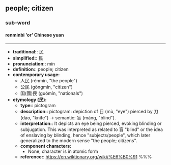## people; citizen
### sub-word
#### renminbi 'or' Chinese yuan
---
- **traditional:**: 民
- **simplified:**: 民
- **pronunciation:**: mín
- **definition:**: people; citizen
- **contemporary usage:**
  - 人民 (rénmín, "the people")
  - 公民 (gōngmín, "citizen")
  - 国(國)民 (guómín, "nationals")
- **etymology (民):**
  - **type:**: pictogram
  - **description:**: pictogram: depiction of 目 (mù, "eye") pierced by 刀 (dāo, "knife") → semantic: 盲 (máng, "blind").
  - **interpretation:**: It depicts an eye being pierced, evoking blinding or subjugation. This was interpreted as related to 盲 "blind" or the idea of enslaving by blinding, hence "subjects/people", which later generalized to the modern sense "the people; citizens".
  - **component characters:**
    - None, character is in atomic form
  - **reference:**: https://en.wiktionary.org/wiki/%E6%B0%91
%%%
